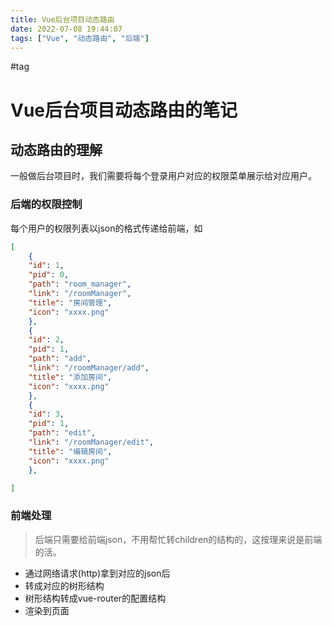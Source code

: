 ```yaml
---
title: Vue后台项目动态路由
date: 2022-07-08 19:44:07
tags: ["Vue", "动态路由", "后端"]
---
```

#tag

# Vue后台项目动态路由的笔记
## 动态路由的理解
一般做后台项目时，我们需要将每个登录用户对应的权限菜单展示给对应用户。
### 后端的权限控制
每个用户的权限列表以json的格式传递给前端，如
```json
[
	{
	"id": 1,
	"pid": 0,
	"path": "room_manager",
	"link": "/roomManager",
	"title": "房间管理",
	"icon": "xxxx.png"
	},
	{
	"id": 2,
	"pid": 1,
	"path": "add",
	"link": "/roomManager/add",
	"title": "添加房间",
	"icon": "xxxx.png"
	},
	{
	"id": 3,
	"pid": 1,
	"path": "edit",
	"link": "/roomManager/edit",
	"title": "编辑房间",
	"icon": "xxxx.png"
	},

]
```

### 前端处理
> 后端只需要给前端json，不用帮忙转children的结构的，这按理来说是前端的活。

- 通过网络请求(http)拿到对应的json后
- 转成对应的树形结构
- 树形结构转成vue-router的配置结构
- 渲染到页面